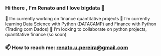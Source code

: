 ### Hi there , I'm Renato and I love bigdata 👋

🔭 I’m currently working on finance quantitative projects
🌱 I’m currently learning Data Science with Python (DATACAMP) and Finance with Python (Trading com Dados)
👯 I’m looking to collaborate on python projects, quantitative finance (so soon)
### 📫 How to reach me: renato.u.pereira@gmail.com
